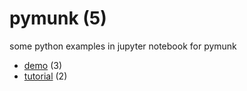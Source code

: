 # pymunk (5)
some python examples in jupyter notebook for pymunk

+ [demo](demo/README.md) (3)
+ [tutorial](tutorial/README.md) (2)
